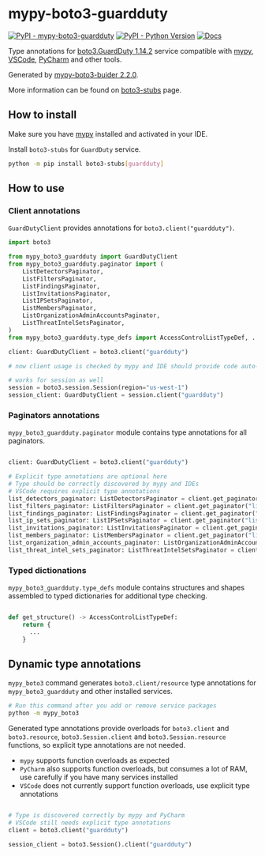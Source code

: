 # mypy-boto3-guardduty

[![PyPI - mypy-boto3-guardduty](https://img.shields.io/pypi/v/mypy-boto3-guardduty.svg?color=blue)](https://pypi.org/project/mypy-boto3-guardduty)
[![PyPI - Python Version](https://img.shields.io/pypi/pyversions/mypy-boto3-guardduty.svg?color=blue)](https://pypi.org/project/mypy-boto3-guardduty)
[![Docs](https://img.shields.io/readthedocs/mypy-boto3-builder.svg?color=blue)](https://mypy-boto3-builder.readthedocs.io/)

Type annotations for
[boto3.GuardDuty 1.14.2](https://boto3.amazonaws.com/v1/documentation/api/1.14.2/reference/services/guardduty.html#GuardDuty) service
compatible with [mypy](https://github.com/python/mypy), [VSCode](https://code.visualstudio.com/),
[PyCharm](https://www.jetbrains.com/pycharm/) and other tools.

Generated by [mypy-boto3-buider 2.2.0](https://github.com/vemel/mypy_boto3_builder).

More information can be found on [boto3-stubs](https://pypi.org/project/boto3-stubs/) page.

## How to install

Make sure you have [mypy](https://github.com/python/mypy) installed and activated in your IDE.

Install `boto3-stubs` for `GuardDuty` service.

```bash
python -m pip install boto3-stubs[guardduty]
```

## How to use

### Client annotations

`GuardDutyClient` provides annotations for `boto3.client("guardduty")`.

```python
import boto3

from mypy_boto3_guardduty import GuardDutyClient
from mypy_boto3_guardduty.paginator import (
    ListDetectorsPaginator,
    ListFiltersPaginator,
    ListFindingsPaginator,
    ListInvitationsPaginator,
    ListIPSetsPaginator,
    ListMembersPaginator,
    ListOrganizationAdminAccountsPaginator,
    ListThreatIntelSetsPaginator,
)
from mypy_boto3_guardduty.type_defs import AccessControlListTypeDef, ...

client: GuardDutyClient = boto3.client("guardduty")

# now client usage is checked by mypy and IDE should provide code auto-complete

# works for session as well
session = boto3.session.Session(region="us-west-1")
session_client: GuardDutyClient = session.client("guardduty")
```

### Paginators annotations

`mypy_boto3_guardduty.paginator` module contains type annotations for all paginators.

```python

client: GuardDutyClient = boto3.client("guardduty")

# Explicit type annotations are optional here
# Type should be correctly discovered by mypy and IDEs
# VSCode requires explicit type annotations
list_detectors_paginator: ListDetectorsPaginator = client.get_paginator("list_detectors")
list_filters_paginator: ListFiltersPaginator = client.get_paginator("list_filters")
list_findings_paginator: ListFindingsPaginator = client.get_paginator("list_findings")
list_ip_sets_paginator: ListIPSetsPaginator = client.get_paginator("list_ip_sets")
list_invitations_paginator: ListInvitationsPaginator = client.get_paginator("list_invitations")
list_members_paginator: ListMembersPaginator = client.get_paginator("list_members")
list_organization_admin_accounts_paginator: ListOrganizationAdminAccountsPaginator = client.get_paginator("list_organization_admin_accounts")
list_threat_intel_sets_paginator: ListThreatIntelSetsPaginator = client.get_paginator("list_threat_intel_sets")
```







### Typed dictionations

`mypy_boto3_guardduty.type_defs` module contains structures and shapes assembled
to typed dictionaries for additional type checking.

```python

def get_structure() -> AccessControlListTypeDef:
    return {
      ...
    }
```


## Dynamic type annotations

`mypy_boto3` command generates `boto3.client/resource` type annotations for
`mypy_boto3_guardduty` and other installed services.

```bash
# Run this command after you add or remove service packages
python -m mypy_boto3
```

Generated type annotations provide overloads for `boto3.client` and `boto3.resource`,
`boto3.Session.client` and `boto3.Session.resource` functions,
so explicit type annotations are not needed.

- `mypy` supports function overloads as expected
- `PyCharm` also supports function overloads, but consumes a lot of RAM, use carefully if you have many services installed
- `VSCode` does not currently support function overloads, use explicit type annotations

```python

# Type is discovered correctly by mypy and PyCharm
# VSCode still needs explicit type annotations
client = boto3.client("guardduty")

session_client = boto3.Session().client("guardduty")
```
